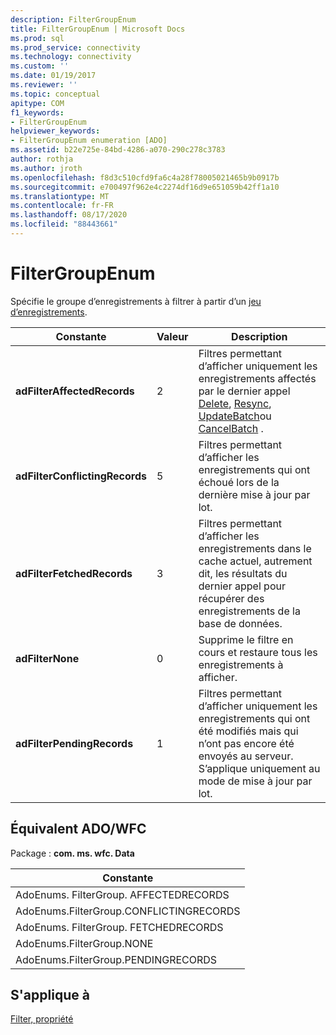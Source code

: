```yaml
---
description: FilterGroupEnum
title: FilterGroupEnum | Microsoft Docs
ms.prod: sql
ms.prod_service: connectivity
ms.technology: connectivity
ms.custom: ''
ms.date: 01/19/2017
ms.reviewer: ''
ms.topic: conceptual
apitype: COM
f1_keywords:
- FilterGroupEnum
helpviewer_keywords:
- FilterGroupEnum enumeration [ADO]
ms.assetid: b22e725e-84bd-4286-a070-290c278c3783
author: rothja
ms.author: jroth
ms.openlocfilehash: f8d3c510cfd9fa6c4a28f78005021465b9b0917b
ms.sourcegitcommit: e700497f962e4c2274df16d9e651059b42ff1a10
ms.translationtype: MT
ms.contentlocale: fr-FR
ms.lasthandoff: 08/17/2020
ms.locfileid: "88443661"
---
```

# <a name="filtergroupenum"></a>FilterGroupEnum
Spécifie le groupe d’enregistrements à filtrer à partir d’un [jeu d’enregistrements](../../../ado/reference/ado-api/recordset-object-ado.md).  
  
|Constante|Valeur|Description|  
|--------------|-----------|-----------------|  
|**adFilterAffectedRecords**|2|Filtres permettant d’afficher uniquement les enregistrements affectés par le dernier appel [Delete](../../../ado/reference/ado-api/delete-method-ado-recordset.md), [Resync](../../../ado/reference/ado-api/resync-method.md), [UpdateBatch](../../../ado/reference/ado-api/updatebatch-method.md)ou [CancelBatch](../../../ado/reference/ado-api/cancelbatch-method-ado.md) .|  
|**adFilterConflictingRecords**|5|Filtres permettant d’afficher les enregistrements qui ont échoué lors de la dernière mise à jour par lot.|  
|**adFilterFetchedRecords**|3|Filtres permettant d’afficher les enregistrements dans le cache actuel, autrement dit, les résultats du dernier appel pour récupérer des enregistrements de la base de données.|  
|**adFilterNone**|0|Supprime le filtre en cours et restaure tous les enregistrements à afficher.|  
|**adFilterPendingRecords**|1|Filtres permettant d’afficher uniquement les enregistrements qui ont été modifiés mais qui n’ont pas encore été envoyés au serveur. S’applique uniquement au mode de mise à jour par lot.|  
  
## <a name="adowfc-equivalent"></a>Équivalent ADO/WFC  
 Package : **com. ms. wfc. Data**  
  
|Constante|  
|--------------|  
|AdoEnums. FilterGroup. AFFECTEDRECORDS|  
|AdoEnums.FilterGroup.CONFLICTINGRECORDS|  
|AdoEnums. FilterGroup. FETCHEDRECORDS|  
|AdoEnums.FilterGroup.NONE|  
|AdoEnums.FilterGroup.PENDINGRECORDS|  
  
## <a name="applies-to"></a>S'applique à  
 [Filter, propriété](../../../ado/reference/ado-api/filter-property.md)
